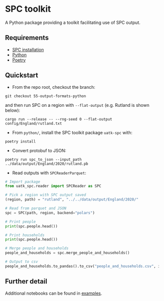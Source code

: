 # SPC toolkit

A Python package providing a toolkit facilitating use of SPC output.

## Requirements
- [SPC installation](https://alan-turing-institute.github.io/uatk-spc/using_installation.html)
- [Python](https://www.python.org/)
- [Poetry](https://python-poetry.org/)

## Quickstart

- From the repo root, checkout the branch:
```
git checkout 55-output-formats-python
```
and then run SPC on a region with `--flat-output` (e.g. Rutland is shown below):
```
cargo run --release -- --rng-seed 0 --flat-output config/England/rutland.txt
```
- From `python/`, install the SPC toolkit package `uatk-spc` with:
```
poetry install
```
- Convert protobuf to JSON:
```
poetry run spc_to_json --input_path ../data/output/England/2020/rutland.pb
```
- Read outputs with `SPCReaderParquet`:
```python
# Import package
from uatk_spc.reader import SPCReader as SPC

# Pick a region with SPC output saved
(region, path) = "rutland", "../../data/output/England/2020/"

# Read from parquet and JSON
spc = SPC(path, region, backend="polars")

# Print people
print(spc.people.head())

# Print households
print(spc.people.head())

# Merge people and households
people_and_households = spc.merge_people_and_households()

# Output to csv
people_and_households.to_pandas().to_csv("people_and_households.csv", index=None)
```

## Further detail
Additional notebooks can be found in [examples](./examples/).

